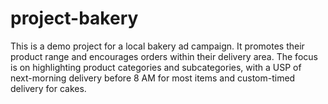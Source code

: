 # project-bakery
This is a demo project for a local bakery ad campaign. It promotes their product range and encourages orders within their delivery area. The focus is on highlighting product categories and subcategories, with a USP of next-morning delivery before 8 AM for most items and custom-timed delivery for cakes.
